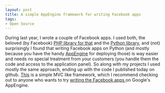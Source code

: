 ```yaml
---
layout: post
title: A simple AppEngine framework for writing Facebook apps
tags:
- Open Source
---
```


During last year, I wrote a couple of Facebook apps. I used both, the beloved (by Facebook) [PHP library for that][1] and the [Python library][2], and (not) surprisingly I found that writing Facebook apps on Python (and mostly because you have the handy [AppEngine][3] for deploying those) is way easier and needs no special treatment from your customers (you handle them the code and access to the application panel). So along with my projects I used mostly the same approach, ending up with the code I published today on github. [This][4] is a simple MVC like framework, which I recommend checking out to anyone who wants to try [writing the Facebook apps ][5]on Google's AppEngine.

   [1]: https://github.com/stas/facebook-ideas-app
   [2]: https://github.com/tubaman/pyfacebook
   [3]: https://appengine.google.com/
   [4]: https://github.com/stas/appengine-for-facebook
   [5]: http://developers.facebook.com/

